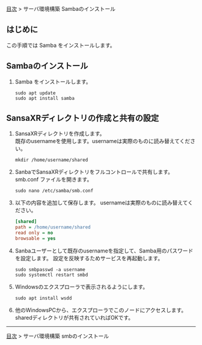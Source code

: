 [目次](../目次.md) > サーバ環境構築 Sambaのインストール

## はじめに
この手順では Samba をインストールします。  

## Sambaのインストール
1. Samba をインストールします。
   ```shell
   sudo apt update
   sudo apt install samba
   ```

## SansaXRディレクトリの作成と共有の設定
1. SansaXRディレクトリを作成します。  
   既存のusernameを使用します。usernameは実際のものに読み替えてください。
   ```shell
   mkdir /home/username/shared
   ```
1. SanbaでSansaXRディレクトリをフルコントロールで共有します。  
   smb.conf ファイルを開きます。
   ```shell
   sudo nano /etc/samba/smb.conf
   ```
1. 以下の内容を追加して保存します。
   usernameは実際のものに読み替えてください。
   ```ini
   [shared]
   path = /home/username/shared
   read only = no
   browsable = yes
   ```
1. Sanbaユーザーとして既存のusernameを指定して、Samba用のパスワードを設定します。
   設定を反映するためサービスを再起動します。
   ```shell
   sudo smbpasswd -a username
   sudo systemctl restart smbd
   ```
1. Windowsのエクスプローラで表示されるようにします。
   ```shell
   sudo apt install wsdd
   ```
1. 他のWindowsPCから、エクスプローラでこのノードにアクセスします。  
   sharedディレクトリが共有されていればOKです。

***
[目次](../目次.md) > サーバ環境構築 smbのインストール
